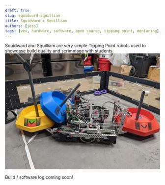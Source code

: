 ```yaml
---
draft: true
slug: squidward-squilliam
title: Squidward x Squilliam
authors: [jess]
tags: [vex, hardware, software, open source, tipping point, mentoring]
---
```


Squidward and Squilliam are very simple Tipping Point robots used to showcase build quality and scrimmage with students. 
![](banner.jpg)

<!--truncate-->

Build / software log coming soon!